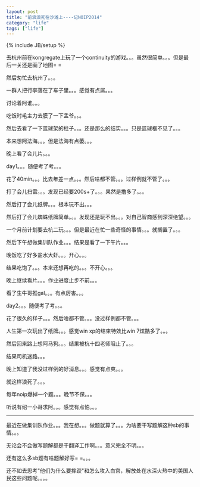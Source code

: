 ```yaml
---
layout: post
title: "前浪浪死在沙滩上----记NOIP2014"
category: "life"
tags: ["life"]
---
```

{% include JB/setup %}

去杭州前在kongregate上玩了一个continuity的游戏。。。虽然很简单。。。但是最后一关还是画了地图= =

然后匆忙去杭州了。。。

一群人把行李落在了车子里。。。感觉有点屌。。。

讨论着阿谁。。。

吃饭时毛主力去膜了一下孟爷。。。

然后去看了一下篮球架的柱子。。。还是那么的结实。。。只是篮球框不见了。。。

本来想阿法海。。。但是法海有点萎。。。

晚上看了会儿片。。。

day1。。。随便考了考。。。

花了40min。。。比去年差一点。。。然后啥都不管。。。过样例就不管了。。。

打了会儿扫雷。。。发现已经要200s+了。。。果然是撸多了。。。

然后打了会儿纸牌。。。根本玩不出。。。

然后打了会儿蜘蛛纸牌简单。。。发现还是玩不出。。。对自己智商感到深深绝望。。。

一个月前计划要去杭二玩。。。但是最近在忙一些奇怪的事情。。。就搁置了。。。

然后下午想做集训队作业。。。结果是看了一下午片。。。

晚饭吃了好多盐水大虾。。。开心。。。

结果吃饱了。。。本来还想再吃的。。。不开心。。。

晚上继续看片。。。作业进度止步不前。。。

看了生牛哥推gal。。。有点厉害。。。

day2。。。随便考了考。。。

花了很久的样子。。。然后啥都不管。。。没过样例都不管。。。

人生第一次玩出了纸牌。。。感觉win xp的结束特效比win 7炫酷多了。。。

然后回来路上想阿马狗。。。结果被杭十四老师阻止了。。。

结果司机迷路。。。

晚上知道了我没过样例的好消息。。。感觉有点爽。。。

就这样浪死了。。。

每年noip爆掉一个题。。。晚节不保。。。

听说有绍一小哥求阿。。。感觉有点怕。。。

-------------------------------------------------------------------------------------------------------------------

最近在做集训队作业。。。我在想。。。做题就算了。。。为啥要干写题解这种sb的事情。。。

无论会不会做写题解都是干翻译工作啊。。。意义完全不明。。。

还有这么多sb题有啥题解好写= =。。。

还不如去思考"他们为什么要摔跤"和怎么攻入白宫，解放处在水深火热中的美国人民这些问题呢。。。。